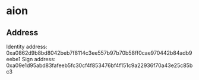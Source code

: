 # aion

## Address 

Identity address: 0xa0862d9b8bd8042beb7f8114c3ee557b97b70b58ff0cae970442b84adb9eebe1
Sign address: 0xa09e1d95abd83fafeeb5fc30cf4f853476bf4f151c9a22936f70a43e25c85bc3

